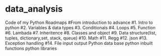 # data_analysis
Code of my Python Roadmaps
#From  introduction to advance
#1. Intro to python
#2. Variables & data types
#3. Conditionals
#4. Loops
#5. Function
#6. Lambada
#7. Inheritence
#8. Classes and object
#9. Data structure(list, tuples, dictionary,set, stack, queue) 
#10. Math
#11. Regg
#12. json
#13. Exception handling
#14. File input output
Python data base
python inbuilt functions
python libraries
